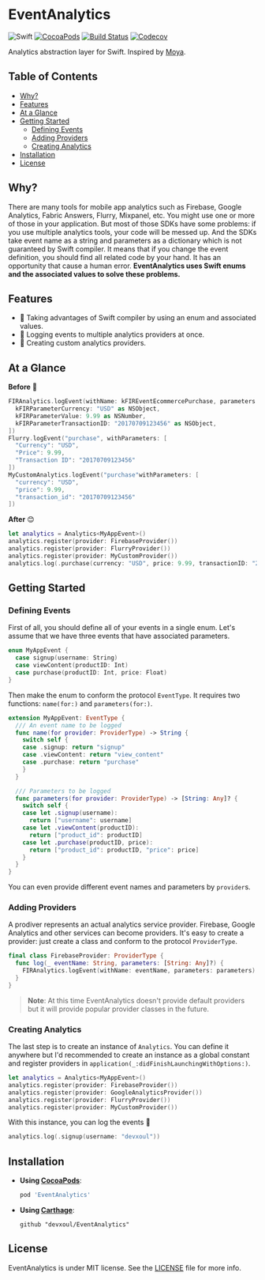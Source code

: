 # EventAnalytics

![Swift](https://img.shields.io/badge/Swift-3.1-orange.svg)
[![CocoaPods](http://img.shields.io/cocoapods/v/EventAnalytics.svg)](https://cocoapods.org/pods/EventAnalytics)
[![Build Status](https://travis-ci.org/devxoul/EventAnalytics.svg?branch=master)](https://travis-ci.org/devxoul/EventAnalytics)
[![Codecov](https://img.shields.io/codecov/c/github/devxoul/EventAnalytics.svg)](https://codecov.io/gh/devxoul/EventAnalytics)

Analytics abstraction layer for Swift. Inspired by [Moya](https://github.com/Moya/Moya).

## Table of Contents

* [Why?](#why)
* [Features](#features)
* [At a Glance](#at-a-glance)
* [Getting Started](#getting-started)
    * [Defining Events](#defining-events)
    * [Adding Providers](#adding-providers)
    * [Creating Analytics](#creating-analytics)
* [Installation](#installation)
* [License](#license)

## Why?

There are many tools for mobile app analytics such as Firebase, Google Analytics, Fabric Answers, Flurry, Mixpanel, etc. You might use one or more of those in your application. But most of those SDKs have some problems: if you use multiple analytics tools, your code will be messed up. And the SDKs take event name as a string and parameters as a dictionary which is not guaranteed by Swift compiler. It means that if you change the event definition, you should find all related code by your hand. It has an opportunity that cause a human error. **EventAnalytics uses Swift enums and the associated values to solve these problems.**

## Features

* 💪 Taking advantages of Swift compiler by using an enum and associated values.
* 🎯 Logging events to multiple analytics providers at once.
* 🎨 Creating custom analytics providers.

## At a Glance

**Before** 🤢

```swift
FIRAnalytics.logEvent(withName: kFIREventEcommercePurchase, parameters: [
  kFIRParameterCurrency: "USD" as NSObject,
  kFIRParameterValue: 9.99 as NSNumber,
  kFIRParameterTransactionID: "20170709123456" as NSObject,
])
Flurry.logEvent("purchase", withParameters: [
  "Currency": "USD",
  "Price": 9.99,
  "Transaction ID": "20170709123456"
])
MyCustomAnalytics.logEvent("purchase"withParameters: [
  "currency": "USD",
  "price": 9.99,
  "transaction_id": "20170709123456"
])
```

**After** 😊

```swift
let analytics = Analytics<MyAppEvent>()
analytics.register(provider: FirebaseProvider())
analytics.register(provider: FlurryProvider())
analytics.register(provider: MyCustomProvider())
analytics.log(.purchase(currency: "USD", price: 9.99, transactionID: "20170709123456"))
```

## Getting Started

### Defining Events

First of all, you should define all of your events in a single enum. Let's assume that we have three events that have associated parameters.

```swift
enum MyAppEvent {
  case signup(username: String)
  case viewContent(productID: Int)
  case purchase(productID: Int, price: Float)
}
```

Then make the enum to conform the protocol `EventType`. It requires two functions: `name(for:)` and `parameters(for:)`.

```swift
extension MyAppEvent: EventType {
  /// An event name to be logged
  func name(for provider: ProviderType) -> String {
    switch self {
    case .signup: return "signup"
    case .viewContent: return "view_content"
    case .purchase: return "purchase"
    }
  }

  /// Parameters to be logged
  func parameters(for provider: ProviderType) -> [String: Any]? {
    switch self {
    case let .signup(username):
      return ["username": username]
    case let .viewContent(productID):
      return ["product_id": productID]
    case let .purchase(productID, price):
      return ["product_id": productID, "price": price]
    }
  }
}
```

You can even provide different event names and parameters by `provider`s.

### Adding Providers

A prodiver represents an actual analytics service provider. Firebase, Google Analytics and other services can become providers. It's easy to create a provider: just create a class and conform to the protocol `ProviderType`.

```swift
final class FirebaseProvider: ProviderType {
  func log(_ eventName: String, parameters: [String: Any]?) {
    FIRAnalytics.logEvent(withName: eventName, parameters: parameters)
  }
}
```

> **Note**: At this time EventAnalytics doesn't provide default providers but it will provide popular provider classes in the future.

### Creating Analytics

The last step is to create an instance of `Analytics`. You can define it anywhere but I'd recommended to create an instance as a global constant and register providers in `application(_:didFinishLaunchingWithOptions:)`.

```swift
let analytics = Analytics<MyAppEvent>()
analytics.register(provider: FirebaseProvider())
analytics.register(provider: GoogleAnalyticsProvider())
analytics.register(provider: FlurryProvider())
analytics.register(provider: MyCustomProvider())
```

With this instance, you can log the events 🎉

```swift
analytics.log(.signup(username: "devxoul"))
```

## Installation

* **Using [CocoaPods](https://cocoapods.org)**:

    ```ruby
    pod 'EventAnalytics'
    ```

* **Using [Carthage](https://github.com/Carthage/Carthage)**:

    ```
    github "devxoul/EventAnalytics"
    ```

## License

EventAnalytics is under MIT license. See the [LICENSE](LICENSE) file for more info.
